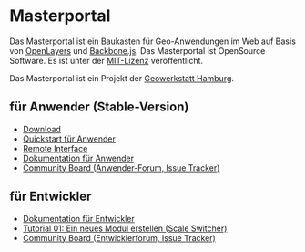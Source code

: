 Masterportal
=================
Das Masterportal ist ein Baukasten für Geo-Anwendungen im Web auf Basis von [OpenLayers](https://openlayers.org) und [Backbone.js](https://backbonejs.org). Das Masterportal ist OpenSource Software. Es ist unter der [MIT-Lizenz](https://bitbucket.org/lgv-g12/lgv/src/stable/License.txt) veröffentlicht.

Das Masterportal ist ein Projekt der [Geowerkstatt Hamburg](https://www.hamburg.de/geowerkstatt/).

## für Anwender (Stable-Version)
* [Download](https://bitbucket.org/geowerkstatt-hamburg/masterportal/downloads/)
* [Quickstart für Anwender](https://bitbucket.org/geowerkstatt-hamburg/masterportal/src/stable/doc/setup.md)
* [Remote Interface](https://bitbucket.org/geowerkstatt-hamburg/masterportal/src/stable/doc/remoteInterface.md)
* [Dokumentation für Anwender](https://bitbucket.org/geowerkstatt-hamburg/masterportal/src/stable/doc/doc.md)
* [Community Board (Anwender-Forum, Issue Tracker)](https://trello.com/c/qajdXkMa/110-willkommen)

## für Entwickler
* [Dokumentation für Entwickler](doc/devdoc.md)
* [Tutorial 01: Ein neues Modul erstellen (Scale Switcher)](doc/02_tutorial_new_module_scale_switcher.md)
* [Community Board (Entwicklerforum, Issue Tracker)](https://trello.com/c/qajdXkMa/110-willkommen)

